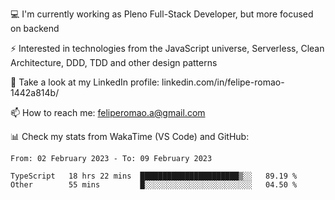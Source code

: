 💻 I'm currently working as Pleno Full-Stack Developer, but more focused on backend

⚡ Interested in technologies from the JavaScript universe, Serverless, Clean Architecture, DDD, TDD and other design patterns

👥 Take a look at my LinkedIn profile: linkedin.com/in/felipe-romao-1442a814b/

📫 How to reach me: feliperomao.a@gmail.com

📊 Check my stats from WakaTime (VS Code) and GitHub:

<!--START_SECTION:waka-->

```text
From: 02 February 2023 - To: 09 February 2023

TypeScript   18 hrs 22 mins  ██████████████████████▒░░   89.19 %
Other        55 mins         █░░░░░░░░░░░░░░░░░░░░░░░░   04.50 %
```

<!--END_SECTION:waka-->
